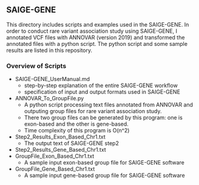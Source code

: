 ## SAIGE-GENE
This directory includes scripts and examples used in the SAIGE-GENE. In order to conduct rare variant association study using SAIGE-GENE, I annotated VCF files with ANNOVAR (version 2019) and transformed the annotated files with a python script. The python script and some sample results are listed in this repository. 

### Overview of Scripts 
- SAIGE-GENE_UserManual.md
  * step-by-step explanation of the entire SAIGE-GENE workflow 
  * specification of input and output formats used in SAIGE-GENE
- ANNOVAR_To_GroupFile.py
  * A python script processing text files annotated from ANNOVAR and outputing group files for rare variant association study.
  * There two group files can be generated by this program: one is exon-based and the other is gene-based.
  * Time complexity of this program is O(n^2)
- Step2_Results_Exon_Based_Chr1.txt
  * The output text of SAIGE-GENE step2
- Step2_Results_Gene_Based_Chr1.txt
- GroupFile_Exon_Based_Chr1.txt
  * A sample input exon-based group file for SAIGE-GENE software
- GroupFile_Gene_Based_Chr1.txt
  * A sample input gene-based group file for SAIGE-GENE software


